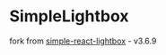 # SimpleLightbox

fork from [simple-react-lightbox](https://github.com/michelecocuccio/simple-react-lightbox) - v3.6.9
